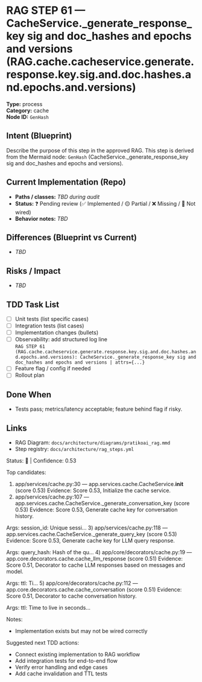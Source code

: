 # RAG STEP 61 — CacheService._generate_response_key sig and doc_hashes and epochs and versions (RAG.cache.cacheservice.generate.response.key.sig.and.doc.hashes.and.epochs.and.versions)

**Type:** process  
**Category:** cache  
**Node ID:** `GenHash`

## Intent (Blueprint)
Describe the purpose of this step in the approved RAG. This step is derived from the Mermaid node: `GenHash` (CacheService._generate_response_key sig and doc_hashes and epochs and versions).

## Current Implementation (Repo)
- **Paths / classes:** _TBD during audit_
- **Status:** ❓ Pending review (✅ Implemented / 🟡 Partial / ❌ Missing / 🔌 Not wired)
- **Behavior notes:** _TBD_

## Differences (Blueprint vs Current)
- _TBD_

## Risks / Impact
- _TBD_

## TDD Task List
- [ ] Unit tests (list specific cases)
- [ ] Integration tests (list cases)
- [ ] Implementation changes (bullets)
- [ ] Observability: add structured log line  
  `RAG STEP 61 (RAG.cache.cacheservice.generate.response.key.sig.and.doc.hashes.and.epochs.and.versions): CacheService._generate_response_key sig and doc_hashes and epochs and versions | attrs={...}`
- [ ] Feature flag / config if needed
- [ ] Rollout plan

## Done When
- Tests pass; metrics/latency acceptable; feature behind flag if risky.

## Links
- RAG Diagram: `docs/architecture/diagrams/pratikoai_rag.mmd`
- Step registry: `docs/architecture/rag_steps.yml`


<!-- AUTO-AUDIT:BEGIN -->
Status: 🔌  |  Confidence: 0.53

Top candidates:
1) app/services/cache.py:30 — app.services.cache.CacheService.__init__ (score 0.53)
   Evidence: Score 0.53, Initialize the cache service.
2) app/services/cache.py:107 — app.services.cache.CacheService._generate_conversation_key (score 0.53)
   Evidence: Score 0.53, Generate cache key for conversation history.

Args:
    session_id: Unique sessi...
3) app/services/cache.py:118 — app.services.cache.CacheService._generate_query_key (score 0.53)
   Evidence: Score 0.53, Generate cache key for LLM query response.

Args:
    query_hash: Hash of the qu...
4) app/core/decorators/cache.py:19 — app.core.decorators.cache.cache_llm_response (score 0.51)
   Evidence: Score 0.51, Decorator to cache LLM responses based on messages and model.

Args:
    ttl: Ti...
5) app/core/decorators/cache.py:112 — app.core.decorators.cache.cache_conversation (score 0.51)
   Evidence: Score 0.51, Decorator to cache conversation history.

Args:
    ttl: Time to live in seconds...

Notes:
- Implementation exists but may not be wired correctly

Suggested next TDD actions:
- Connect existing implementation to RAG workflow
- Add integration tests for end-to-end flow
- Verify error handling and edge cases
- Add cache invalidation and TTL tests
<!-- AUTO-AUDIT:END -->